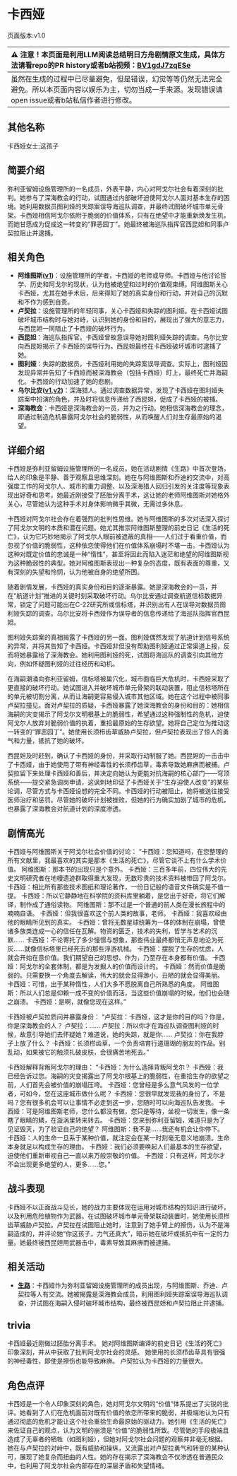 # 卡西娅
页面版本:v1.0
 

| :warning: 注意！本页面是利用LLM阅读总结明日方舟剧情原文生成，具体方法请看repo的PR history或者b站视频：[BV1gdJ7zqESe](https://www.bilibili.com/video/BV1gdJ7zqESe/)         |
|:----------------------------|
| 虽然在生成的过程中已尽量避免，但是错误，幻觉等等仍然无法完全避免。所以本页面内容以娱乐为主，切勿当成一手来源。发现错误请open issue或者b站私信作者进行修改。|



## 其他名称
卡西娅女士;这孩子
## 简要介绍
弥利亚留姆设施管理所的一名成员，外表平静，内心对阿戈尔社会有着深刻的批判。她参与了深海教会的行动，试图通过内部破坏迫使阿戈尔人面对基本生存的困境。她利用数据员图利娅的失踪案误导海巡队调查，并最终试图破坏城市单元骨架。卡西娅相信阿戈尔依附于脆弱的价值体系，只有在绝望中才能重新焕发生机，而她甘愿成为促成这一转变的“罪恶园丁”。她最终被海巡队指挥官西昆妲和同事卢契拉阻止并逮捕。
## 相关角色
-   **阿维图斯([v1](extended_char_a_wei_tu_si.md))**：设施管理所的学者，卡西娅的老师或导师。卡西娅与他讨论哲学、历史和阿戈尔的现状，认为他被绝望和过时的价值观束缚。阿维图斯关心卡西娅，尤其在她手术后，后来得知了她的真实身份和行动，并对自己的沉默和不作为感到自责。
-   **卢契拉**：设施管理所的年轻同事，关心卡西娅和失踪的图利娅。在卡西娅试图破坏城市结构时与她对峙，认识到她的身份和目的，展现出了强大的意志力，与西昆妲一同阻止了卡西娅的破坏行为。
-   **西昆妲**：海巡队指挥官。卡西娅曾故意误导她对图利娅失踪的调查。乌尔比安向西昆妲揭示了卡西娅的误导行为。西昆妲最终在卡西娅破坏城市时逮捕了她。
-   **图利娅**：失踪的数据员。卡西娅利用她的失踪案误导调查。实际上，图利娅因发现异常并告知了卡西娅而被深海教会（包括卡西娅）盯上，最终死亡并海嗣化。卡西娅的行动加速了她的悲剧。
-   **乌尔比安([v1](char_4145_ulpia.md),[v2](../char_v3/char_4145_ulpia.md))**：深海猎人。通过调查数据异常，发现了卡西娅在图利娅失踪案中扮演的角色，并及时将信息传递给了西昆妲，促成了卡西娅的被捕。
-   **深海教会**：卡西娅是深海教会的一员，并为之行动。她相信深海教会的理念，即通过制造危机暴露阿戈尔社会的脆弱性，从而唤醒人们对生存最原始的渴望。
## 详细介绍
卡西娅是弥利亚留姆设施管理所的一名成员。她在活动剧情《生路》中首次登场，给人的印象是平静、善于观察且思维深刻。她在与阿维图斯和乔迪的交流中，对高强度工作的阿戈尔人、城市的重力调整、以及深海猎人回归引发的关注度等现象表现出好奇和思考。她最近刚接受了胚胎分离手术，这让她的老师阿维图斯对她格外关心，尽管她认为这种手术对身体影响微乎其微，无需过多休息。

卡西娅对阿戈尔社会存在着强烈的批判性思维。她与阿维图斯的多次对话深入探讨了阿戈尔文明的本质和潜在问题。她尤其推崇阿维图斯整理的前史日记《生活的死亡》，认为它巧妙地揭示了阿戈尔人眼前被遮蔽的真相——人们过于看重价值，而忽视了价值的脆弱性，这种依恋使得他们在价值体系崩塌时不堪一击。卡西娅认为这种对既定价值的忠诚是一种“惰性”，甚至将因此而陷入迷茫和绝望的阿维图斯视为这种脆弱性的典型。她对阿维图斯表现出一种复杂的态度，既有表面的尊重，又有深刻的失望和怜悯，认为他被自身的绝望所困。

随着剧情发展，卡西娅的真实身份和目的逐渐暴露。她是深海教会的一员，并在“航道计划”推进的关键时刻采取破坏行动。乌尔比安通过调查航道信标数据异常，锁定了问题可能出在C-22研究所或信标塔，并识别出有人在误导对数据员图利娅失踪的调查。乌尔比安将卡西娅作为误导者的信息传递给了海巡队指挥官西昆妲。

图利娅失踪案的真相揭露了卡西娅的另一面。图利娅偶然发现了航道计划信号系统的异常，并将其告知了卡西娅。卡西娅非但没有帮助图利娅通过正常渠道上报，反而将她暴露给了深海教会。她利用图利娅的死，试图将海巡队的调查引向其他方向，例如怀疑图利娅的过往经历和动机。

在海嗣潮涌向弥利亚留姆，信标塔被巢穴化，城市面临巨大危机时，卡西娅采取了更直接的破坏行动。她试图进入并破坏城市单元骨架的联动装置，阻止信标塔所在的单元被切割分离，从而让海嗣更容易侵入城市其他区域。她在这个过程中被同事卢契拉撞见。面对卢契拉的质疑，卡西娅暴露了她深海教会的身份和目的：她相信海嗣的灾变揭示了阿戈尔文明根基上的脆弱性，希望通过这种强制性的危机，迫使阿戈尔人放弃对脆弱价值的执着，重拾最原始的生存欲望。她将自己定位为推动这一转变的“罪恶园丁”。她使用长须栉齿草威胁卢契拉，但卢契拉表现出了惊人的勇气和力量，抵抗了她的破坏。

西昆妲及时赶到，确认了卡西娅的身份，并采取行动制服了她。西昆妲的一击击中了卡西娅，由于她使用了带有神经毒性的长须栉齿草，毒素导致她麻痹而被捕。卢契拉留下来处理卡西娅和善后，并决定向她认为更能对抗海嗣的核心部门——穹顶系统——提交紧急调岗申请，这讽刺地印证了卡西娅关于“生存迫使人改变”的某些论调，尽管方式与卡西娅设想的完全不同。卡西娅的行动被阻止，她将被送往接受医师治疗和惩罚。尽管她的破坏计划被挫败，但她的行为确实加剧了城市的危机，也暴露了深海教会对航道计划的深度渗透。
## 剧情高光
卡西娅与阿维图斯关于阿戈尔社会价值的讨论：
“卡西娅：您知道吗，在您整理的所有文献里，我最喜欢的其实是那本《生活的死亡》，尽管它谈不上有什么学术价值。
阿维图斯：那本书的出现只是个意外。
卡西娅：三百多年前，四位伟大的先史文明研究者在地幔遗迹群取得重大发现，无数珍贵的技术资料被带回了阿戈尔。
卡西娅：相比所有那些技术图纸和理论著作，一份日记般的语音文件确实是不值一提。
卡西娅：所以它静静地在科学院的资料库里躺着，是您出于好奇，将它们解译，制作成了通俗读物。
阿维图斯：那不过是一个普通的前人类在漫长旅程中的喃喃自语。
卡西娅：但我很喜欢这个前人类的故事，老师。
卡西娅：我喜欢经由他的眼睛所见到的真实。
卡西娅：曾将无数星球统筹为一体的体制在崩塌，曾使诸多族类连成一心的信任在瓦解。物资的匮乏，技术的失利，哲学与艺术的沉默......
卡西娅：不论寄托了多少憧憬与想象，那些伟业最终都悄无声息地沦为死灰......就像信标塔里已经死去的那些浮游机械。
卡西娅：摆脱了生存的忧虑，人就会开始在意价值。我们期望自己的思想、作为，乃至存在本身都有价值。
卡西娅：阿戈尔的全套体制，都是为发掘人的价值而设计的。
卡西娅：然而价值是脆弱的。只需要换一个角度去解读，伟大的就会显得渺小，丑陋的就会显得美丽。
卡西娅：可惜，出于某种惰性，人们大多不愿脱离自己所熟悉的角度。
阿维图斯：所以人们总是仰赖一成不变的价值而活，当这些价值崩塌的时候，他们也会随之崩溃。
卡西娅：是啊，就像您现在这样。”

卡西娅被卢契拉质问并暴露身份：
“卢契拉：卡西娅，这才是你的目的吗？你是，你是深海教会的人？
卢契拉：......
卢契拉：所以你才在海巡队调查图利娅的时候，故意引导她们去怀疑她？难道说，她的失踪，就是你......
卢契拉：你在我脖子上放了什么？
卡西娅：长须栉齿草，一个负责培育行道珊瑚的朋友的作品。别乱动，如果被它的触须扎破皮肤，会很痛苦地死去。”

卡西娅解释背叛阿戈尔的理由：
“卡西娅：为什么选择背叛阿戈尔？
卡西娅：我已经告诉过您。海嗣的灾变揭露出了阿戈尔根基上的脆弱性，在重拾生存的欲望之前，人们首先会被价值的崩塌压垮。
卡西娅：您曾经是多么意气风发的一位学者，可如今，您在这座城市做什么呢？
卡西娅：您很早就发现我的身份了，不是吗？您有很多机会可以让事情不必走到这一步，您随时可以向海巡队告发我。
卡西娅：可是阿维图斯老师，您什么都没有做，您只是等待，坐视一切发生，像一条瞎了眼睛的鳞，在漩涡里转来转去。
卡西娅：您来到弥利亚留姆，难道只是为了见证毁灭，为了验证自己的绝望？
阿维图斯：我不是......我还有机会让你停下。
卡西娅：人的生命一旦系于某种价值，就注定会在某一时刻毫无意义地崩溃。生命本身就足以构成生存的理由。
卡西娅：我们必须要唤起人们最基本的生存欲望，迫使他们重新审视自己一直以来万般崇敬的价值。
卡西娅：只有这样，阿戈尔才不会出现更多绝望的人，更多......您。”
## 战斗表现
卡西娅不以正面战斗见长，她的战力主要体现在运用对城市结构的知识进行破坏，以及利用危险植物作为武器。在试图破坏城市单元骨架联动装置时，她使用长须栉齿草威胁卢契拉。卢契拉在试图阻止她时，注意到了她手臂上的擦伤，认为不是海嗣造成的，并评论她“你这孩子，力气还真大”，暗示她在破坏或抵抗中有一定的力量。她最终被西昆妲用武器击中，毒素导致其麻痹而被逮捕。
## 相关活动
-   **[生路](../stories/act34side.md)**：卡西娅作为弥利亚留姆设施管理所的成员出现，与阿维图斯、乔迪、卢契拉等人有交流。她被揭露是深海教会成员，利用图利娅失踪案误导海巡队调查，并试图在海嗣入侵时破坏城市结构，最终被西昆妲和卢契拉阻止并逮捕。
## trivia
卡西娅最近刚做过胚胎分离手术。
她对阿维图斯编译的前史日记《生活的死亡》印象深刻，并从中获取了批判阿戈尔社会的灵感。
她使用的长须栉齿草具有很强的神经毒性，即使是擦伤也能导致麻痹。
卢契拉认为卡西娅的力量很大。
## 角色点评
卡西娅是一个令人印象深刻的角色，她对阿戈尔文明的“价值”体系提出了尖锐的批评。她看到了人们在危机面前对既有价值的依恋所带来的脆弱，并极端地认为只有通过彻底的危机才能让这个社会重拾生命最原始的驱动力。她引用《生活的死亡》来佐证自己的观点，认为文明的崩溃是“价值”的脆弱性所致。尽管她的手段极端且造成了无辜者的牺牲（如图利娅），但她对阿戈尔社会问题的观察并非毫无根据。她在与卢契拉的对峙中，既有威胁和操纵，又流露出对卢契拉勇气和转变的某种认可，展现了她复杂而扭曲的人性。她的存在揭示了深海教会不仅渗透在普通民众中，也利用了阿戈尔社会内部存在的深层矛盾和失望情绪。